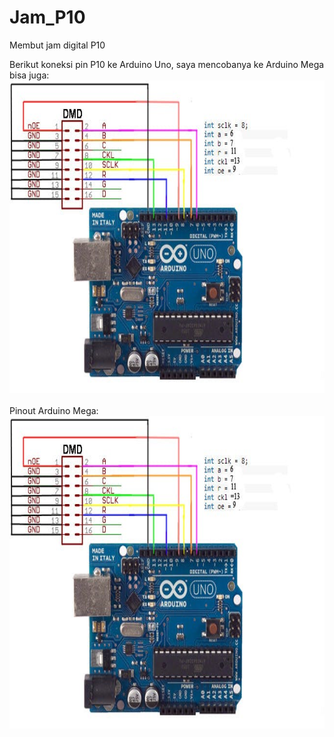 # Jam_P10
Membut jam digital P10

Berikut koneksi pin P10 ke Arduino Uno, saya mencobanya ke Arduino Mega bisa juga:
<img src="JD_P10/p10 to UNO.jpg" width="700" height="500"> <br><br>
Pinout Arduino Mega:
<img src="JD_P10/p10 to UNO.jpg" width="700" height="500"> <br><br>
